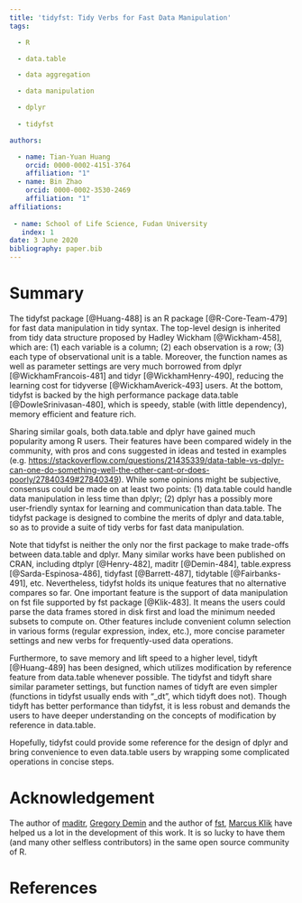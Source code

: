 ```yaml
---
title: 'tidyfst: Tidy Verbs for Fast Data Manipulation'
tags:

  - R

  - data.table

  - data aggregation

  - data manipulation

  - dplyr
 
  - tidyfst

authors:

  - name: Tian-Yuan Huang
    orcid: 0000-0002-4151-3764
    affiliation: "1" 
  - name: Bin Zhao
    orcid: 0000-0002-3530-2469
    affiliation: "1" 
affiliations:
    
 - name: School of Life Science, Fudan University
   index: 1
date: 3 June 2020
bibliography: paper.bib
---
```





# Summary

The tidyfst package [@Huang-488] is an R package [@R-Core-Team-479] for fast data manipulation in tidy syntax. The top-level design is inherited from tidy data structure proposed by Hadley Wickham [@Wickham-458], which are: (1) each variable is a column; (2) each observation is a row; (3) each type of observational unit is a table. Moreover, the function names as well as parameter settings are very much borrowed from dplyr [@WickhamFrancois-481] and tidyr [@WickhamHenry-490], reducing the learning cost for tidyverse [@WickhamAverick-493] users. At the bottom, tidyfst is backed by the high performance package data.table [@DowleSrinivasan-480], which is speedy, stable (with little dependency), memory efficient and feature rich.

Sharing similar goals, both data.table and dplyr have gained much popularity among R users. Their features have been compared widely in the community, with pros and cons suggested in ideas and tested in examples (e.g. <https://stackoverflow.com/questions/21435339/data-table-vs-dplyr-can-one-do-something-well-the-other-cant-or-does-poorly/27840349#27840349>). While some opinions might be subjective, consensus could be made on at least two points: (1) data.table could handle data manipulation in less time than dplyr; (2) dplyr has a possibly more user-friendly syntax for learning and communication than data.table. The tidyfst package is designed to combine the merits of dplyr and data.table, so as to provide a suite of tidy verbs for fast data manipulation.

Note that tidyfst is neither the only nor the first package to make trade-offs between data.table and dplyr. Many similar works have been published on CRAN, including dtplyr [@Henry-482], maditr [@Demin-484], table.express [@Sarda-Espinosa-486], tidyfast [@Barrett-487], tidytable [@Fairbanks-491], etc. Nevertheless, tidyfst holds its unique features that no alternative compares so far. One important feature is the support of data manipulation on fst file supported by fst package [@Klik-483]. It means the users could parse the data frames stored in disk first and load the minimum needed subsets to compute on. Other features include convenient column selection in various forms (regular expression, index, etc.), more concise parameter settings and new verbs for frequently-used data operations. 

Furthermore, to save memory and lift speed to a higher level, tidyft [@Huang-489]  has been designed, which utilizes modification by reference feature from data.table whenever possible. The tidyfst and tidyft share similar parameter settings, but function names of tidyft are even simpler (functions in tidyfst usually ends with “_dt”, which tidyft does not). Though tidyft has better performance than tidyfst, it is less robust and demands the users to have deeper understanding on the concepts of modification by reference in data.table. 

Hopefully, tidyfst could provide some reference for the design of dplyr and bring convenience to even data.table users by wrapping some complicated operations in concise steps.



# Acknowledgement

The author of [maditr](https://github.com/gdemin/maditr), [Gregory Demin](https://github.com/gdemin) and the author of [fst](https://github.com/fstpackage/fst), [Marcus Klik](https://github.com/MarcusKlik) have helped us a lot in the development of this work. It is so lucky to have them (and many other selfless contributors) in the same open source community of R.

# References
